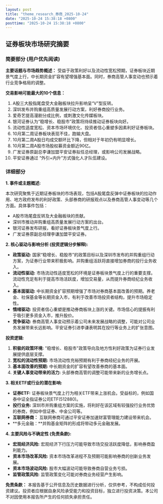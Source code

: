 ```yaml
---
layout: post
title: "theme_research_券商_2025-10-24"
date: "2025-10-24 15:38:18 +0800"
posttime: "2025-10-24 15:38:18 +0800"
---
```


## 证券板块市场研究摘要

### 简要部分 (用户优先阅读)

**主要话题与市场趋势概述：** 受益于政策利好以及流动性宽松预期，证券板块近期景气度上行，中长期资金扩容有望增强基本面。同时，券商高管人事变动也预示着行业竞争格局的调整。

**交易影响可能最大的10个信息：**

1.  A股三大股指尾盘受大金融板块拉升影响呈“V”型反转。
2.  深圳发布并购重组高质量发展行动方案，利好券商投行业务。
3.  爱奇艺提高漫剧分成比例，或刺激文化传媒板块。
4.  银河证券认为“稳增长、稳股市”政策将持续推动证券板块向好。
5.  流动性适度宽松、资本市场环境优化、投资者信心重塑多因素利好证券板块。
6.  10月第二周证券板块表现不佳，跑输大盘。
7.  10月第二周A股日均成交额环比下降，但相对于年初仍有明显增长。
8.  10月第二周A股市场股权募资金额近90亿。
9.  广发证券原副总李谦加盟平安证券拟任总经理，或影响公司发展战略。
10. 平安证券通过 “外引+内升”方式强化人才队伍建设。

### 详细部分

**1. 事件或主题概述:**

本次研究聚焦于近期证券板块的市场表现，包括A股尾盘反弹中证券板块的拉动作用、地方政府发布的利好政策、头部券商的研报观点以及券商高管人事变动等几个方面。具体事件包括：

*   A股市场尾盘反转及大金融板块的贡献。
*   深圳市推动并购重组高质量发展行动方案的出台。
*   银河证券发布研报，看好证券板块景气度上行。
*   广发证券原副总经理李谦加盟平安证券。

**2. 核心驱动与影响分析 (投资逻辑分步解释):**

*   **政策驱动:** 国家“稳增长、稳股市”的政策目标以及深圳市发布的并购重组行动方案，为证券行业带来积极影响。并购重组活跃将直接增加券商的投行业务收入。
*   **流动性驱动:** 市场流动性适度宽松的环境是证券板块景气度上行的重要支撑。流动性充足有利于提高市场活跃度，增加交易量，从而提升券商经纪业务收入。
*   **基本面驱动:** 中长期资金扩容预期增强了市场对券商基本面改善的预期。养老金、社保基金等长期资金入市，有利于改善市场投资者结构，提升市场稳定性。
*   **情绪驱动:** 投资者信心重塑是推动券商板块上涨的关键。市场信心的提振有利于吸引更多资金入市，推升股价。
*   **竞争驱动:** 券商高管人事变动预示着公司未来发展战略的调整，可能对公司业务发展带来长远影响。平安证券引进李谦表明其在投行等业务上的扩张意图。

**投资逻辑:**

1.  **积极的政策环境:** "稳增长、稳股市"政策导向及地方性利好政策为证券行业发展提供底层支撑。
2.  **宽松的流动性预期:** 市场流动性充裕预期有利于券商经纪业务的开展。
3.  **基本面改善的预期:** 中长期资金的扩容有望改善券商的基本面。
4.  **关键人事变动带来的活力:** 头部券商高管的调整可能带来新的业务增长点。

**3. 相关ETF或行业的潜在影响:**

*   **证券ETF:** 证券板块景气度上行为相关ETF带来上涨机会。受益标的，例如国泰中证全指证券公司ETF(512880)。
*   **投行业务:** 深圳市并购重组方案的实施，将利好在该区域有较强投行业务优势的券商，例如中信证券、中金公司等。
*   **互联网券商：** 互联网券商可通过平安证券加速财富管理能力建设带来机会。
*   **多元金融：**并购基金矩阵的形成将带动多元金融发展。

**4. 主要风险与不确定性 (免责条款):**

*   **宏观经济风险:** 宏观经济下行压力可能导致市场交投活跃度降低，影响券商盈利能力。
*   **资本市场改革风险:** 资本市场改革进程不及预期可能影响券商的创新业务发展。
*   **资本市场波动风险:** 股市大幅波动可能导致券商自营业务亏损。
*   **监管政策风险:** 监管政策变化可能对券商业务经营产生影响。

**免责条款：** 本报告基于公开信息及历史数据进行分析，仅供参考，不构成任何投资建议。投资者应根据自身风险承受能力和投资目标，独立进行投资决策。本公司不对因使用本报告所产生的任何损失承担责任。